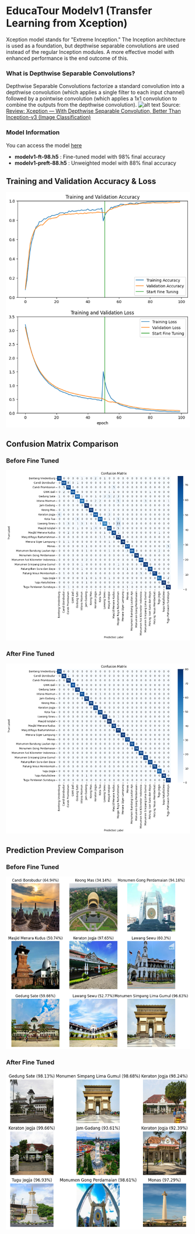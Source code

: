 # EducaTour Modelv1 (Transfer Learning from Xception)
 Xception model stands for "Extreme Inception." The Inception architecture is used as a foundation, but depthwise separable convolutions are used instead of the regular Inception modules. A more effective model with enhanced performance is the end outcome of this.

### What is Depthwise Separable Convolutions?
Depthwise Separable Convolutions factorize a standard convolution into a depthwise convolution (which applies a single filter to each input channel) followed by a pointwise convolution (which applies a 1x1 convolution to combine the outputs from the depthwise convolution).
![alt text][xception-arch]
Source: [Review: Xception — With Depthwise Separable Convolution, Better Than Inception-v3 (Image Classification)](https://towardsdatascience.com/review-xception-with-depthwise-separable-convolution-better-than-inception-v3-image-dc967dd42568)

### Model Information
You can access the model [here](https://drive.google.com/drive/folders/1lFiWeZeTB6w_rf5CDLcvLtfAa96Vr1Ci?usp=drive_link)  
- **modelv1-ft-98.h5** : Fine-tuned model with 98% final accuracy
- **modelv1-preft-88.h5** : Unweighted model with 88% final accuracy

## Training and Validation Accuracy & Loss
![alt text][acc-n-loss]

## Confusion Matrix Comparison
### Before Fine Tuned
![alt text][cm-1]
### After Fine Tuned
![alt text][cm-2]

## Prediction Preview Comparison
### Before Fine Tuned
![alt text][pre-1]
### After Fine Tuned
![alt text][pre-2]

[xception-arch]: https://miro.medium.com/v2/resize:fit:863/1*VvBTMkVRus6bWOqrK1SlLQ.png "Xception Architecture"
[acc-n-loss]: ./assets/__results___56_0.png "Training and Validation Accuracy & Loss"
[cm-1]: ./assets/__results___46_0.png "Confusion Matrix Before Fine Tuned"
[cm-2]: ./assets/__results___65_0.png "Confusion Matrix After Fine Tuned"
[pre-1]: ./assets/__results___42_0.png "Prediction Preview Before Fine Tuned"
[pre-2]: ./assets/__results___62_0.png "Prediction Preview After Fine Tuned"